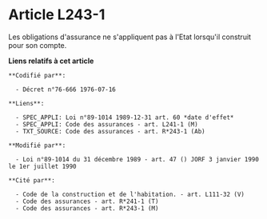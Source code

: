 # Article L243-1

Les obligations d'assurance ne s'appliquent pas à l'Etat lorsqu'il construit pour son compte.

**Liens relatifs à cet article**

	**Codifié par**:

	  - Décret n°76-666 1976-07-16

	**Liens**:

	  - SPEC_APPLI: Loi n°89-1014 1989-12-31 art. 60 *date d'effet*
	  - SPEC_APPLI: Code des assurances - art. L241-1 (M)
	  - TXT_SOURCE: Code des assurances - art. R*243-1 (Ab)

	**Modifié par**:

	  - Loi n°89-1014 du 31 décembre 1989 - art. 47 () JORF 3 janvier 1990 le 1er juillet 1990

	**Cité par**:

	  - Code de la construction et de l'habitation. - art. L111-32 (V)
	  - Code des assurances - art. R*241-1 (T)
	  - Code des assurances - art. R*243-1 (M)
